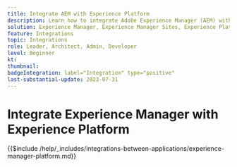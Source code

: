 ```yaml
---
title: Integrate AEM with Experience Platform
description: Learn how to integrate Adobe Experience Manager (AEM) with Experience Platform.
solution: Experience Manager, Experience Manager Sites, Experience Platform
feature: Integrations
topic: Integrations
role: Leader, Architect, Admin, Developer
level: Beginner
kt:
thumbnail:
badgeIntegration: label="Integration" type="positive"
last-substantial-update: 2023-07-31
---
```


# Integrate Experience Manager with Experience Platform

{{$include /help/_includes/integrations-between-applications/experience-manager-platform.md}}
